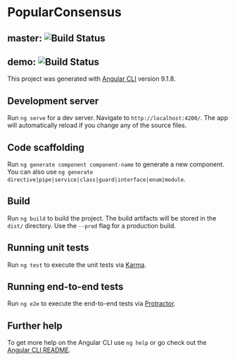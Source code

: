 # PopularConsensus

## master: ![Build Status](https://codebuild.eu-central-1.amazonaws.com/badges?uuid=eyJlbmNyeXB0ZWREYXRhIjoiWlpxanJLOFB6SThLVVBob1NIRHd4N0Fzb0R4MDMyM3B1NlU4Z3NqVnNJYXpaRXJETUF1ajhnanNFM1VJUUR0SXlVUDd5TEp0Tm1qR0gzeXVjK2ZZRGhjPSIsIml2UGFyYW1ldGVyU3BlYyI6Im5HL0NORHZ5SXZwOVZSRm0iLCJtYXRlcmlhbFNldFNlcmlhbCI6MX0%3D&branch=master)

## demo: ![Build Status](https://codebuild.eu-central-1.amazonaws.com/badges?uuid=eyJlbmNyeXB0ZWREYXRhIjoiWlpxanJLOFB6SThLVVBob1NIRHd4N0Fzb0R4MDMyM3B1NlU4Z3NqVnNJYXpaRXJETUF1ajhnanNFM1VJUUR0SXlVUDd5TEp0Tm1qR0gzeXVjK2ZZRGhjPSIsIml2UGFyYW1ldGVyU3BlYyI6Im5HL0NORHZ5SXZwOVZSRm0iLCJtYXRlcmlhbFNldFNlcmlhbCI6MX0%3D&branch=demo)

This project was generated with [Angular CLI](https://github.com/angular/angular-cli) version 9.1.8.

## Development server

Run `ng serve` for a dev server. Navigate to `http://localhost:4200/`. The app will automatically reload if you change any of the source files.

## Code scaffolding

Run `ng generate component component-name` to generate a new component. You can also use `ng generate directive|pipe|service|class|guard|interface|enum|module`.

## Build

Run `ng build` to build the project. The build artifacts will be stored in the `dist/` directory. Use the `--prod` flag for a production build.

## Running unit tests

Run `ng test` to execute the unit tests via [Karma](https://karma-runner.github.io).

## Running end-to-end tests

Run `ng e2e` to execute the end-to-end tests via [Protractor](http://www.protractortest.org/).

## Further help

To get more help on the Angular CLI use `ng help` or go check out the [Angular CLI README](https://github.com/angular/angular-cli/blob/master/README.md).
